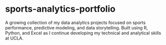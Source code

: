 # sports-analytics-portfolio
A growing collection of my data analytics projects focused on sports performance, predictive modeling, and data storytelling. Built using R, Python, and Excel as I continue developing my technical and analytical skills at UCLA.

